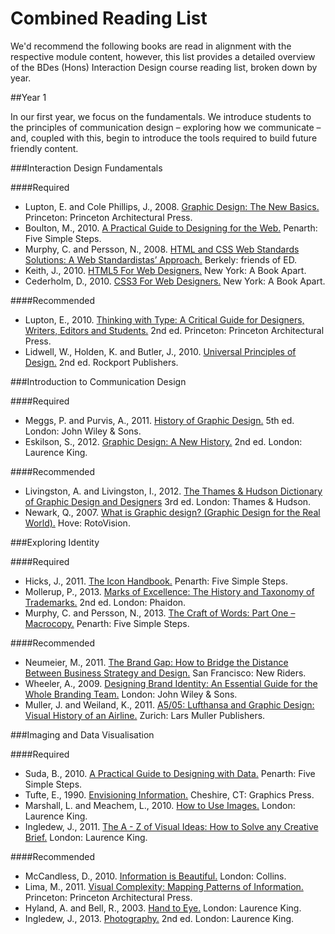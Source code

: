 Combined Reading List
=====================

<!-- This is incomplete, I'm gathering all of the course reading lists into one, combined, list here. I hope to have this completed by close of play on Tuesday, 21 January, 2014. -->

We'd recommend the following books are read in alignment with the respective module content, however, this list provides a detailed overview of the BDes (Hons) Interaction Design course reading list, broken down by year.


##Year 1

In our first year, we focus on the fundamentals. We introduce students to the principles of communication design – exploring how we communicate – and, coupled with this, begin to introduce the tools required to build future friendly content.


###Interaction Design Fundamentals

####Required

+ Lupton, E. and Cole Phillips, J., 2008. [Graphic Design: The New Basics.](http://www.amazon.co.uk/exec/obidos/ASIN/1568987021/standardista-21) Princeton: Princeton Architectural Press.
+ Boulton, M., 2010. [A Practical Guide to Designing for the Web.](http://www.fivesimplesteps.com/products/a-practical-guide-to-designing-for-the-web) Penarth: Five Simple Steps.
+ Murphy, C. and Persson, N., 2008. [HTML and CSS Web Standards Solutions: A Web Standardistas’ Approach.](http://www.amazon.co.uk/exec/obidos/ASIN/1430216069/standardista-21) Berkely: friends of ED.
+ Keith, J., 2010. [HTML5 For Web Designers.](http://www.abookapart.com/products/html5-for-web-designers) New York: A Book Apart.
+ Cederholm, D., 2010. [CSS3 For Web Designers.](http://www.abookapart.com/products/css3-for-web-designers) New York: A Book Apart.

####Recommended

+ Lupton, E., 2010. [Thinking with Type: A Critical Guide for Designers, Writers, Editors and Students.](http://www.amazon.co.uk/exec/obidos/ASIN/1568989695/standardista-21) 2nd ed. Princeton: Princeton Architectural Press.
+ Lidwell, W., Holden, K. and Butler, J., 2010. [Universal Principles of Design.](http://www.amazon.co.uk/exec/obidos/ASIN/1592535879/standardista-21) 2nd ed. Rockport Publishers.


###Introduction to Communication Design

####Required

+ Meggs, P. and Purvis, A., 2011. [History of Graphic Design.](http://www.amazon.co.uk/exec/obidos/ASIN/0470168730/standardista-21) 5th ed. London: John Wiley & Sons.
+ Eskilson, S., 2012. [Graphic Design: A New History.](http://www.amazon.co.uk/exec/obidos/ASIN/1856695115/standardista-21) 2nd ed. London: Laurence King.

####Recommended

+ Livingston, A. and Livingston, I., 2012. [The Thames & Hudson Dictionary of Graphic Design and Designers](http://www.amazon.co.uk/exec/obidos/ASIN/0500204136/standardista-21) 3rd ed. London: Thames & Hudson.
+ Newark, Q., 2007. [What is Graphic design? (Graphic Design for the Real World).](http://www.amazon.co.uk/exec/obidos/ASIN/2940361878/standardista-21) Hove: RotoVision.


###Exploring Identity

####Required

+ Hicks, J., 2011. [The Icon Handbook.](http://www.fivesimplesteps.com/products/the-icon-handbook) Penarth: Five Simple Steps.
+ Mollerup, P., 2013. [Marks of Excellence: The History and Taxonomy of Trademarks.](http://www.amazon.co.uk/exec/obidos/ASIN/0714864749/standardista-21) 2nd ed. London: Phaidon.
+ Murphy, C. and Persson, N., 2013. [The Craft of Words: Part One – Macrocopy.](http://www.fivesimplesteps.com/products/the-craft-of-words) Penarth: Five Simple Steps.

####Recommended

+ Neumeier, M., 2011. [The Brand Gap: How to Bridge the Distance Between Business Strategy and Design.](http://www.amazon.co.uk/exec/obidos/ASIN/0321348109/standardista-21) San Francisco: New Riders.
+ Wheeler, A., 2009. [Designing Brand Identity: An Essential Guide for the Whole Branding Team.](http://www.amazon.co.uk/exec/obidos/ASIN/1118099206/standardista-21) London: John Wiley & Sons.
+ Muller, J. and Weiland, K., 2011. [A5/05: Lufthansa and Graphic Design: Visual History of an Airline.](http://www.amazon.co.uk/exec/obidos/ASIN/3037782676/standardista-21) Zurich: Lars Muller Publishers.


###Imaging and Data Visualisation

####Required

+ Suda, B., 2010. [A Practical Guide to Designing with Data.](http://www.fivesimplesteps.com/products/a-practical-guide-to-designing-with-data) Penarth: Five Simple Steps.
+ Tufte, E., 1990. [Envisioning Information.](http://www.fivesimplesteps.com/products/a-practical-guide-to-designing-with-data) Cheshire, CT: Graphics Press.
+ Marshall, L. and Meachem, L., 2010. [How to Use Images.](http://www.amazon.co.uk/exec/obidos/ASIN/1856696588/standardista-21) London: Laurence King.
+ Ingledew, J., 2011. [The A - Z of Visual Ideas: How to Solve any Creative Brief.](http://www.amazon.co.uk/exec/obidos/ASIN/1856697142/standardista-21) London: Laurence King.

####Recommended

+ McCandless, D., 2010. [Information is Beautiful.](http://www.amazon.co.uk/exec/obidos/ASIN/0007492898/standardista-21) London: Collins.
+ Lima, M., 2011. [Visual Complexity: Mapping Patterns of Information.](http://www.amazon.co.uk/exec/obidos/ASIN/1616892196/standardista-21) Princeton: Princeton Architectural Press.
+ Hyland, A. and Bell, R., 2003. [Hand to Eye.](http://www.amazon.co.uk/exec/obidos/ASIN/1856693392/standardista-21) London: Laurence King. 
+ Ingledew, J., 2013. [Photography.](http://www.amazon.co.uk/exec/obidos/ASIN/1780670966/standardista-21) 2nd ed. London: Laurence King.




